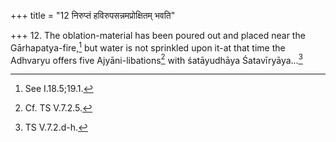 +++
title = "12 निरुप्तं हविरुपसन्नमप्रोक्षितम् भवति"

+++
12. The oblation-material has been poured out and placed near the Gārhapatya-fire,[^1] but water is not sprinkled upon it-at that time the Adhvaryu offers five Ajyāni-libations[^2] with śatāyudhāya Śatavīryāya...[^3]  

[^1]: See I.18.5;19.1.  

[^2]: Cf. TS V.7.2.5.  

[^3]: TS V.7.2.d-h. 
